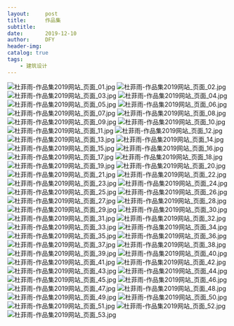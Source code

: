 ```yaml
---
layout:     post
title:      作品集
subtitle:   
date:       2019-12-10
author:     DFY
header-img: 
catalog: true
tags:
    - 建筑设计
---
```



<img src="https://img.alicdn.com/imgextra/i4/834082129/O1CN01yxSj2q1Rb7niIUXHS_!!834082129.jpg" alt="杜菲雨-作品集2019网站_页面_01.jpg" />
<img src="https://img.alicdn.com/imgextra/i1/834082129/O1CN01k85h6l1Rb7nlVPtdv_!!834082129.jpg" alt="杜菲雨-作品集2019网站_页面_02.jpg" />
<img src="https://img.alicdn.com/imgextra/i3/834082129/O1CN01P6nmym1Rb7njQJNev_!!834082129.jpg" alt="杜菲雨-作品集2019网站_页面_03.jpg" />
<img src="https://img.alicdn.com/imgextra/i3/834082129/O1CN01GNGIAV1Rb7nk31m4e_!!834082129.jpg" alt="杜菲雨-作品集2019网站_页面_04.jpg" />
<img src="https://img.alicdn.com/imgextra/i2/834082129/O1CN01e8Xq9m1Rb7ng7aODa_!!834082129.jpg" alt="杜菲雨-作品集2019网站_页面_05.jpg" />
<img src="https://img.alicdn.com/imgextra/i4/834082129/O1CN01PlCyg31Rb7nibRTD6_!!834082129.jpg" alt="杜菲雨-作品集2019网站_页面_06.jpg" />
<img src="https://img.alicdn.com/imgextra/i2/834082129/O1CN01EYBCeu1Rb7nkyB8GI_!!834082129.jpg" alt="杜菲雨-作品集2019网站_页面_07.jpg" />
<img src="https://img.alicdn.com/imgextra/i1/834082129/O1CN01ke3zZp1Rb7nkBnZBt_!!834082129.jpg" alt="杜菲雨-作品集2019网站_页面_08.jpg" />
<img src="https://img.alicdn.com/imgextra/i1/834082129/O1CN01Tm13t91Rb7nho60ba_!!834082129.jpg" alt="杜菲雨-作品集2019网站_页面_09.jpg" />
<img src="https://img.alicdn.com/imgextra/i2/834082129/O1CN01PHUBZi1Rb7niIUbTS_!!834082129.jpg" alt="杜菲雨-作品集2019网站_页面_10.jpg" />
<img src="https://img.alicdn.com/imgextra/i3/834082129/O1CN017juk0m1Rb7ni5CCN3_!!834082129.jpg" alt="杜菲雨-作品集2019网站_页面_11.jpg" />
<img src="https://img.alicdn.com/imgextra/i2/834082129/O1CN01gALy1z1Rb7naV9x87_!!834082129.jpg" alt="杜菲雨-作品集2019网站_页面_12.jpg" />
<img src="https://img.alicdn.com/imgextra/i4/834082129/O1CN01uEvlS51Rb7ngOyVQl_!!834082129.jpg" alt="杜菲雨-作品集2019网站_页面_13.jpg" />
<img src="https://img.alicdn.com/imgextra/i2/834082129/O1CN01FardPc1Rb7nm6xeNI_!!834082129.jpg" alt="杜菲雨-作品集2019网站_页面_14.jpg" />
<img src="https://img.alicdn.com/imgextra/i3/834082129/O1CN014BLnLu1Rb7niIUTAD_!!834082129.jpg" alt="杜菲雨-作品集2019网站_页面_15.jpg" />
<img src="https://img.alicdn.com/imgextra/i4/834082129/O1CN01IiitFz1Rb7nmXN7sK_!!834082129.jpg" alt="杜菲雨-作品集2019网站_页面_16.jpg" />
<img src="https://img.alicdn.com/imgextra/i3/834082129/O1CN01lGXX4u1Rb7niIWwzo_!!834082129.jpg" alt="杜菲雨-作品集2019网站_页面_17.jpg" />
<img src="https://img.alicdn.com/imgextra/i1/834082129/O1CN01OGai661Rb7nlVSJL1_!!834082129.jpg" alt="杜菲雨-作品集2019网站_页面_18.jpg" />
<img src="https://img.alicdn.com/imgextra/i3/834082129/O1CN01GRK2KB1Rb7ng7ZigF_!!834082129.jpg" alt="杜菲雨-作品集2019网站_页面_19.jpg" />
<img src="https://img.alicdn.com/imgextra/i3/834082129/O1CN013QHKBe1Rb7ngOzReG_!!834082129.jpg" alt="杜菲雨-作品集2019网站_页面_20.jpg" />
<img src="https://img.alicdn.com/imgextra/i2/834082129/O1CN01GPK0lW1Rb7nkyBOxP_!!834082129.jpg" alt="杜菲雨-作品集2019网站_页面_21.jpg" />
<img src="https://img.alicdn.com/imgextra/i1/834082129/O1CN01A8inak1Rb7nho58bd_!!834082129.jpg" alt="杜菲雨-作品集2019网站_页面_22.jpg" />
<img src="https://img.alicdn.com/imgextra/i2/834082129/O1CN01uI3xrR1Rb7nho7U8h_!!834082129.jpg" alt="杜菲雨-作品集2019网站_页面_23.jpg" />
<img src="https://img.alicdn.com/imgextra/i4/834082129/O1CN01Ao6L4i1Rb7nmXMn8a_!!834082129.jpg" alt="杜菲雨-作品集2019网站_页面_24.jpg" />
<img src="https://img.alicdn.com/imgextra/i3/834082129/O1CN01fp2Bni1Rb7njQM8AD_!!834082129.jpg" alt="杜菲雨-作品集2019网站_页面_25.jpg" />
<img src="https://img.alicdn.com/imgextra/i4/834082129/O1CN01r2eqqb1Rb7ngOyuQC_!!834082129.jpg" alt="杜菲雨-作品集2019网站_页面_26.jpg" />
<img src="https://img.alicdn.com/imgextra/i1/834082129/O1CN01j81LvF1Rb7nk32eC6_!!834082129.jpg" alt="杜菲雨-作品集2019网站_页面_27.jpg" />
<img src="https://img.alicdn.com/imgextra/i3/834082129/O1CN01XnvMqE1Rb7nk32FGE_!!834082129.jpg" alt="杜菲雨-作品集2019网站_页面_28.jpg" />
<img src="https://img.alicdn.com/imgextra/i4/834082129/O1CN01wcvzqs1Rb7nkyAOcK_!!834082129.jpg" alt="杜菲雨-作品集2019网站_页面_29.jpg" />
<img src="https://img.alicdn.com/imgextra/i2/834082129/O1CN01M6UjqZ1Rb7nk32JQJ_!!834082129.jpg" alt="杜菲雨-作品集2019网站_页面_30.jpg" />
<img src="https://img.alicdn.com/imgextra/i1/834082129/O1CN0192qIUK1Rb7nlVS2lX_!!834082129.jpg" alt="杜菲雨-作品集2019网站_页面_31.jpg" />
<img src="https://img.alicdn.com/imgextra/i4/834082129/O1CN01D4vNWe1Rb7ng7cT87_!!834082129.jpg" alt="杜菲雨-作品集2019网站_页面_32.jpg" />
<img src="https://img.alicdn.com/imgextra/i3/834082129/O1CN01tJEh3g1Rb7nf9JkmD_!!834082129.jpg" alt="杜菲雨-作品集2019网站_页面_33.jpg" />
<img src="https://img.alicdn.com/imgextra/i3/834082129/O1CN01ZtRn9i1Rb7ngOzyyz_!!834082129.jpg" alt="杜菲雨-作品集2019网站_页面_34.jpg" />
<img src="https://img.alicdn.com/imgextra/i1/834082129/O1CN01rwe2F71Rb7niIW525_!!834082129.jpg" alt="杜菲雨-作品集2019网站_页面_35.jpg" />
<img src="https://img.alicdn.com/imgextra/i2/834082129/O1CN011EBjGA1Rb7niIW9Co_!!834082129.jpg" alt="杜菲雨-作品集2019网站_页面_36.jpg" />
<img src="https://img.alicdn.com/imgextra/i1/834082129/O1CN017UZYSy1Rb7nho6gHW_!!834082129.jpg" alt="杜菲雨-作品集2019网站_页面_37.jpg" />
<img src="https://img.alicdn.com/imgextra/i1/834082129/O1CN018H68W61Rb7nlVTqz8_!!834082129.jpg" alt="杜菲雨-作品集2019网站_页面_38.jpg" />
<img src="https://img.alicdn.com/imgextra/i3/834082129/O1CN01mTgqHc1Rb7nic9m8d_!!834082129.jpg" alt="杜菲雨-作品集2019网站_页面_39.jpg" />
<img src="https://img.alicdn.com/imgextra/i3/834082129/O1CN015J2pcF1Rb7nmXMvUi_!!834082129.jpg" alt="杜菲雨-作品集2019网站_页面_40.jpg" />
<img src="https://img.alicdn.com/imgextra/i2/834082129/O1CN011dWI0r1Rb7ng7cfdq_!!834082129.jpg" alt="杜菲雨-作品集2019网站_页面_41.jpg" />
<img src="https://img.alicdn.com/imgextra/i2/834082129/O1CN01R2xUgO1Rb7nibUl1l_!!834082129.jpg" alt="杜菲雨-作品集2019网站_页面_42.jpg" />
<img src="https://img.alicdn.com/imgextra/i2/834082129/O1CN01jgKJ4i1Rb7nk35Ssb_!!834082129.jpg" alt="杜菲雨-作品集2019网站_页面_43.jpg" />
<img src="https://img.alicdn.com/imgextra/i3/834082129/O1CN014udR2B1Rb7nho8Dus_!!834082129.jpg" alt="杜菲雨-作品集2019网站_页面_44.jpg" />
<img src="https://img.alicdn.com/imgextra/i1/834082129/O1CN01qIB2Li1Rb7nicBJlt_!!834082129.jpg" alt="杜菲雨-作品集2019网站_页面_45.jpg" />
<img src="https://img.alicdn.com/imgextra/i4/834082129/O1CN01cP371B1Rb7nicBFc2_!!834082129.jpg" alt="杜菲雨-作品集2019网站_页面_46.jpg" />
<img src="https://img.alicdn.com/imgextra/i4/834082129/O1CN01z1CJV21Rb7ngP2OfE_!!834082129.jpg" alt="杜菲雨-作品集2019网站_页面_47.jpg" />
<img src="https://img.alicdn.com/imgextra/i1/834082129/O1CN01Hiyh4c1Rb7nkyASqu_!!834082129.jpg" alt="杜菲雨-作品集2019网站_页面_48.jpg" />
<img src="https://img.alicdn.com/imgextra/i1/834082129/O1CN01H1ad121Rb7nlVTvBR_!!834082129.jpg" alt="杜菲雨-作品集2019网站_页面_49.jpg" />
<img src="https://img.alicdn.com/imgextra/i1/834082129/O1CN01R3MSPe1Rb7ng7cKsq_!!834082129.jpg" alt="杜菲雨-作品集2019网站_页面_50.jpg" />
<img src="https://img.alicdn.com/imgextra/i4/834082129/O1CN01fGZpxl1Rb7ngP23sp_!!834082129.jpg" alt="杜菲雨-作品集2019网站_页面_51.jpg" />
<img src="https://img.alicdn.com/imgextra/i3/834082129/O1CN01RBvxv21Rb7nk374iQ_!!834082129.jpg" alt="杜菲雨-作品集2019网站_页面_52.jpg" />
<img src="https://img.alicdn.com/imgextra/i1/834082129/O1CN01PHiTND1Rb7naVEB8k_!!834082129.jpg" alt="杜菲雨-作品集2019网站_页面_53.jpg" />
